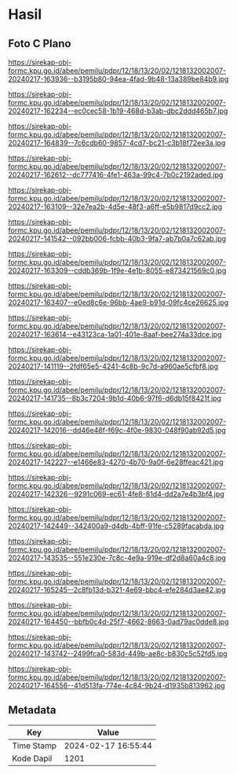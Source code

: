 # Hasil

## Foto C Plano

https://sirekap-obj-formc.kpu.go.id/abee/pemilu/pdpr/12/18/13/20/02/1218132002007-20240217-163936--b3195b80-94ea-4fad-9b48-13a389be84b9.jpg

https://sirekap-obj-formc.kpu.go.id/abee/pemilu/pdpr/12/18/13/20/02/1218132002007-20240217-162234--ec0cec58-1b19-468d-b3ab-dbc2ddd465b7.jpg

https://sirekap-obj-formc.kpu.go.id/abee/pemilu/pdpr/12/18/13/20/02/1218132002007-20240217-164839--7c6cdb60-9857-4cd7-bc21-c3b18f72ee3a.jpg

https://sirekap-obj-formc.kpu.go.id/abee/pemilu/pdpr/12/18/13/20/02/1218132002007-20240217-162612--dc777416-4fe1-463a-99c4-7b0c2192aded.jpg

https://sirekap-obj-formc.kpu.go.id/abee/pemilu/pdpr/12/18/13/20/02/1218132002007-20240217-163109--32e7ea2b-4d5e-48f3-a6ff-e5b9817d9cc2.jpg

https://sirekap-obj-formc.kpu.go.id/abee/pemilu/pdpr/12/18/13/20/02/1218132002007-20240217-141542--092bb006-fcbb-40b3-9fa7-ab7b0a7c62ab.jpg

https://sirekap-obj-formc.kpu.go.id/abee/pemilu/pdpr/12/18/13/20/02/1218132002007-20240217-163309--cddb369b-1f9e-4e1b-8055-e873421569c0.jpg

https://sirekap-obj-formc.kpu.go.id/abee/pemilu/pdpr/12/18/13/20/02/1218132002007-20240217-163407--e0ed8c6e-96bb-4ae9-b91d-09fc4ce26625.jpg

https://sirekap-obj-formc.kpu.go.id/abee/pemilu/pdpr/12/18/13/20/02/1218132002007-20240217-163614--e43123ca-1a01-401e-8aaf-bee274a33dce.jpg

https://sirekap-obj-formc.kpu.go.id/abee/pemilu/pdpr/12/18/13/20/02/1218132002007-20240217-141119--2fdf65e5-4241-4c8b-9c7d-a960ae5cfbf8.jpg

https://sirekap-obj-formc.kpu.go.id/abee/pemilu/pdpr/12/18/13/20/02/1218132002007-20240217-141735--8b3c7204-9b1d-40b6-97f6-d6db15f8421f.jpg

https://sirekap-obj-formc.kpu.go.id/abee/pemilu/pdpr/12/18/13/20/02/1218132002007-20240217-142016--dd46e48f-f69c-4f0e-9830-048f90ab92d5.jpg

https://sirekap-obj-formc.kpu.go.id/abee/pemilu/pdpr/12/18/13/20/02/1218132002007-20240217-142227--e1466e83-4270-4b70-9a0f-6e28ffeac421.jpg

https://sirekap-obj-formc.kpu.go.id/abee/pemilu/pdpr/12/18/13/20/02/1218132002007-20240217-142326--9291c069-ec61-4fe8-81d4-dd2a7e4b3bf4.jpg

https://sirekap-obj-formc.kpu.go.id/abee/pemilu/pdpr/12/18/13/20/02/1218132002007-20240217-142449--342400a9-d4db-4bff-91fe-c5289facabda.jpg

https://sirekap-obj-formc.kpu.go.id/abee/pemilu/pdpr/12/18/13/20/02/1218132002007-20240217-143535--551e230e-7c8c-4e9a-919e-df2d8a60a4c8.jpg

https://sirekap-obj-formc.kpu.go.id/abee/pemilu/pdpr/12/18/13/20/02/1218132002007-20240217-165245--2c8fb13d-b321-4e69-bbc4-efe284d3ae42.jpg

https://sirekap-obj-formc.kpu.go.id/abee/pemilu/pdpr/12/18/13/20/02/1218132002007-20240217-164450--bbfb0c4d-25f7-4662-8663-0ad79ac0dde8.jpg

https://sirekap-obj-formc.kpu.go.id/abee/pemilu/pdpr/12/18/13/20/02/1218132002007-20240217-143742--2499fca0-583d-449b-ae8c-b830c5c52fd5.jpg

https://sirekap-obj-formc.kpu.go.id/abee/pemilu/pdpr/12/18/13/20/02/1218132002007-20240217-164556--41d513fa-774e-4c84-9b24-d1935b813962.jpg


## Metadata

| Key        | Value               |
| ---------- | ------------------- |
| Time Stamp | 2024-02-17 16:55:44 |
| Kode Dapil | 1201                |



